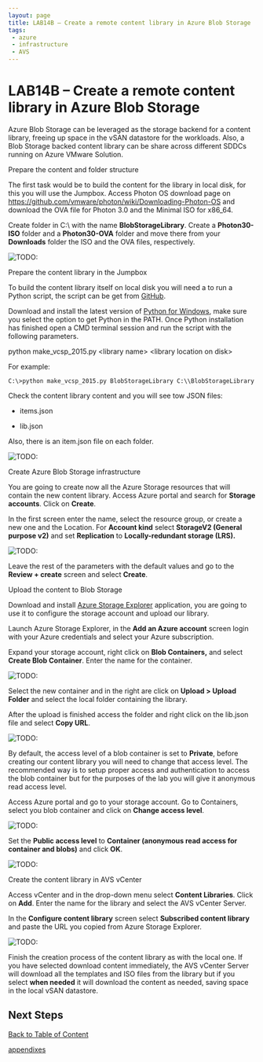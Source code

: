```yaml
---
layout: page
title: LAB14B – Create a remote content library in Azure Blob Storage
tags: 
 - azure
 - infrastructure
 - AVS
---
```


# LAB14B – Create a remote content library in Azure Blob Storage

Azure Blob Storage can be leveraged as the storage backend for a content
library, freeing up space in the vSAN datastore for the workloads. Also, a Blob
Storage backed content library can be share across different SDDCs running on
Azure VMware Solution.

Prepare the content and folder structure

The first task would be to build the content for the library in local disk, for
this you will use the Jumpbox. Access Photon OS download page on
<https://github.com/vmware/photon/wiki/Downloading-Photon-OS> and download the
OVA file for Photon 3.0 and the Minimal ISO for x86_64.

Create folder in C:\\ with the name **BlobStorageLibrary**. Create a
**Photon30-ISO** folder and a **Photon30-OVA** folder and move there from your
**Downloads** folder the ISO and the OVA files, respectively.

![TODO:](media/lab-14/580695ed91ff6523a7d40d46d45feda5.png)

Prepare the content library in the Jumpbox

To build the content library itself on local disk you will need a to run a
Python script, the script can be get from
[GitHub](https://github.com/lamw/vghetto-scripts/blob/master/python/make_vcsp_2015.py).

Download and install the latest version of [Python for
Windows](https://www.python.org/downloads/), make sure you select the option to
get Python in the PATH. Once Python installation has finished open a CMD
terminal session and run the script with the following parameters.

python make_vcsp_2015.py \<library name\> \<library location on disk\>

For example:

```dos
C:\>python make_vcsp_2015.py BlobStorageLibrary C:\\BlobStorageLibrary
```

Check the content library content and you will see tow JSON files:

- items.json

- lib.json

Also, there is an item.json file on each folder.

![TODO:](media/lab-14/9385203d0cac343f78292c76dfe52b81.png)

Create Azure Blob Storage infrastructure

You are going to create now all the Azure Storage resources that will contain
the new content library. Access Azure portal and search for **Storage
accounts**. Click on **Create**.

In the first screen enter the name, select the resource group, or create a new
one and the Location. For **Account kind** select **StorageV2 (General purpose
v2)** and set **Replication** to **Locally-redundant storage (LRS).**

![TODO:](media/lab-14/e6f2d954ed6224a0f919c527017ff4ff.png)

Leave the rest of the parameters with the default values and go to the **Review
\+ create** screen and select **Create**.

Upload the content to Blob Storage

Download and install [Azure Storage
Explorer](https://azure.microsoft.com/en-us/features/storage-explorer/)
application, you are going to use it to configure the storage account and upload
our library.

Launch Azure Storage Explorer, in the **Add an Azure account** screen login with
your Azure credentials and select your Azure subscription.

Expand your storage account, right click on **Blob Containers,** and select
**Create Blob Container**. Enter the name for the container.

![TODO:](media/lab-14/26d4a1a1b2e6614917c3e2614daf36f5.png)

Select the new container and in the right are click on **Upload \> Upload
Folder** and select the local folder containing the library.

After the upload is finished access the folder and right click on the lib.json
file and select **Copy URL**.

![TODO:](media/lab-14/264c82de4132a357f0cb80b361189f9e.png)

By default, the access level of a blob container is set to **Private**, before
creating our content library you will need to change that access level. The
recommended way is to setup proper access and authentication to access the blob
container but for the purposes of the lab you will give it anonymous read access
level.

Access Azure portal and go to your storage account. Go to Containers, select you
blob container and click on **Change access level**.

![TODO:](media/lab-14/4c212133fe075f593ec25d10e699d299.png)

Set the **Public access level** to **Container (anonymous read access for
container and blobs)** and click **OK**.

![TODO:](media/lab-14/721d4930469ea7426c309f9cc8e67c69.png)

Create the content library in AVS vCenter

Access vCenter and in the drop-down menu select **Content Libraries**. Click on
**Add**. Enter the name for the library and select the AVS vCenter Server.

In the **Configure content library** screen select **Subscribed content
library** and paste the URL you copied from Azure Storage Explorer.

![TODO:](media/lab-14/fdabc498670a53d7dd401e758704332b.png)

Finish the creation process of the content library as with the local one. If you
have selected download content immediately, the AVS vCenter Server will download
all the templates and ISO files from the library but if you select **when
needed** it will download the content as needed, saving space in the local vSAN
datastore.

## Next Steps

[Back to Table of Content](toc.md#table-of-contents)

[appendixes](appendixes.md)
